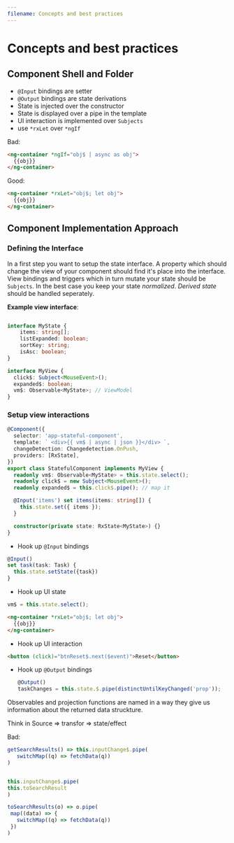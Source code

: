 ```yaml
---
filename: Concepts and best practices
---
```


# Concepts and best practices

## Component Shell and Folder

- `@Input` bindings are setter
- `@Output` bindings are state derivations
- State is injected over the constructor
- State is displayed over a pipe in the template
- UI interaction is implemented over `Subjects`
- use `*rxLet` over `*ngIf`

Bad:

```html
<ng-container *ngIf="obj$ | async as obj">
  {{obj}}
</ng-container>
```

Good:

```html
<ng-container *rxLet="obj$; let obj">
  {{obj}}
</ng-container>
```

## Component Implementation Approach

### Defining the Interface

In a first step you want to setup the state interface. A property which should change the view of your component should find it's place into the interface.
View bindings and triggers which in turn mutate your state should be `Subjects`.
In the best case you keep your state _normalized_.
_Derived state_ should be handled seperately.

**Example view interface**:

```typescript

interface MyState {
    items: string[];
    listExpanded: boolean;
    sortKey: string;
    isAsc: boolean;
}

interface MyView {
  click$: Subject<MouseEvent>();
  expanded$: boolean;
  vm$: Observable<MyState>; // ViewModel
}
```

### Setup view interactions

```typescript
@Component({
  selector: 'app-stateful-component',
  template: ` <div>{{ vm$ | async | json }}</div> `,
  changeDetection: Changedetection.OnPush,
  providers: [RxState],
})
export class StatefulComponent implements MyView {
  readonly vm$: Observable<MyState> = this.state.select();
  readonly click$ = new Subject<MouseEvent>();
  readonly expanded$ = this.click$.pipe(); // map it

  @Input('items') set items(items: string[]) {
    this.state.set({ items });
  }

  constructor(private state: RxState<MyState>) {}
}
```

- Hook up `@Input` bindings

```typescript
@Input()
set task(task: Task) {
  this.state.setState({task})
}
```

- Hook up UI state

```typescript
vm$ = this.state.select();
```

```html
<ng-container *rxLet="obj$; let obj">
  {{obj}}
</ng-container>
```

- Hook up UI interaction

```html
<button (click)="btnReset$.next($event)">Reset</button>
```

- Hook up `@Output` bindings

  ```typescript
  @Output()
  taskChanges = this.state.$.pipe(distinctUntilKeyChanged('prop'));
  ```

Observables and projection functions are named in a way they give us information about the returned data struckture.

Think in Source => transfor => state/effect

Bad:

```typescript
getSearchResults() => this.inputChange$.pipe(
   switchMap((q) => fetchData(q))
)
```

```typescript

this.inputChange$.pipe(
this.toSearchResult
)

toSearchResults(o) => o.pipe(
 map((data) => {
   switchMap((q) => fetchData(q))
 })
)
```
